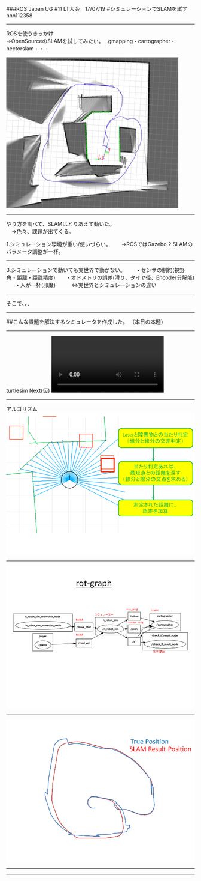 ###ROS Japan UG #11 LT大会　17/07/19 
#シミュレーションでSLAMを試す
nnn112358

---

  ROSを使うきっかけ   
 →OpenSourceのSLAMを試してみたい。  
  gmapping・cartographer・hectorslam・・・
  
![robot1](SLAM_image.png)


---

やり方を調べて、SLAMはとりあえず動いた。   
　→色々、課題が出てくる。  
<div style="text-align: left;">
1.シミュレーション環境が重い/使いづらい。  
&nbsp;&nbsp;&nbsp;    →ROSではGazebo   
2.SLAMのパラメータ調整が一杯。  
</div>

---

<div style="text-align: left;">
3.シミュレーションで動いても実世界で動かない。   
&nbsp;&nbsp;&nbsp; ・センサの制約(視野角・距離・距離精度)    
&nbsp;&nbsp;&nbsp; ・オドメトリの誤差(滑り、タイヤ径、Encoder分解能)  
&nbsp;&nbsp;&nbsp; ・人が一杯(邪魔)  
&nbsp;&nbsp;&nbsp;  　⇔実世界とシミュレーションの違い
</div>

---

そこで、、、    

---

##こんな課題を解決するシミュレータを作成した。
（本日の本題）  

---

turtlesim Next(仮)
![robot_video](robot_slam_video.mp4)

---

アルゴリズム  
![robot](Lidar_cal2.png)

---
  
![robot](Lidar_cal3.png)

----

![robot](Lidar_cal4.png)

---


---
